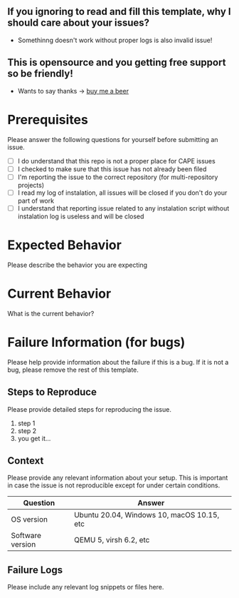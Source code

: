 ## If you ignoring to read and fill this template, why I should care about your issues?
* Somethinng doesn't work without proper logs is also invalid issue!

## This is opensource and you getting __free__ support so be friendly! 
* Wants to say thanks -> [buy me a beer](https://opencollective.com/virustotalapi)

# Prerequisites

Please answer the following questions for yourself before submitting an issue.

- [ ] I do understand that this repo is not a proper place for CAPE issues
- [ ] I checked to make sure that this issue has not already been filed
- [ ] I'm reporting the issue to the correct repository (for multi-repository projects)
- [ ] I read my log of instalation, all issues will be closed if you don't do your part of work
- [ ] I understand that reporting issue related to any instalation script without instalation log is useless and will be closed

# Expected Behavior

Please describe the behavior you are expecting

# Current Behavior

What is the current behavior?

# Failure Information (for bugs)

Please help provide information about the failure if this is a bug. If it is not a bug, please remove the rest of this template.

## Steps to Reproduce

Please provide detailed steps for reproducing the issue.

1. step 1
2. step 2
3. you get it...

## Context

Please provide any relevant information about your setup. This is important in case the issue is not reproducible except for under certain conditions.

| Question         | Answer
|------------------|--------------------
| OS version       | Ubuntu 20.04, Windows 10, macOS 10.15, etc
| Software version | QEMU 5, virsh 6.2, etc

## Failure Logs

Please include any relevant log snippets or files here.
